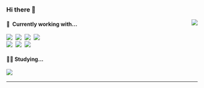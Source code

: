 ### Hi there 👋

<!--
**namnv98/namnv98** is a ✨ _special_ ✨ repository because its `README.md` (this file) appears on your GitHub profile.

Here are some ideas to get you started:

- 🔭 I’m currently working on ...
- 🌱 I’m currently learning ...
- 👯 I’m looking to collaborate on ...
- 🤔 I’m looking for help with ...
- 💬 Ask me about ...
- 📫 How to reach me: ...
- 😄 Pronouns: ...
- ⚡ Fun fact: ...
-->

<!--
**namnv98/namnv98** is a ✨ _special_ ✨ repository because its `README.md` (this file) appears on your GitHub profile.

Here are some ideas to get you started:

- 🔭 I’m currently working on ...
- 🌱 I’m currently learning ...
- 👯 I’m looking to collaborate on ...
- 🤔 I’m looking for help with ...
- 💬 Ask me about ...
- 📫 How to reach me: ...
- 😄 Pronouns: ...
- ⚡ Fun fact: ...
-->
<img align="right" src="https://github-readme-stats.vercel.app/api?username=namnv98&count_private=true&theme=buefy&hide=contribs&custom_title=My+Github+Stats"/>
<h4 align="left">🔭&nbsp;&nbsp;Currently working with...</h4>
<p align="left">
  <img src="https://img.shields.io/badge/Java-3DDC84?style=flat-square&logo=java&logoColor=white"/>&nbsp
  <img src="https://img.shields.io/badge/SpringBoot-6DB33F?style=flat-square&logo=Spring&logoColor=white"/></a>&nbsp 
  <img src="https://img.shields.io/badge/Docker-3069FE?style=flat-square&logo=Docker&logoColor=white"/>&nbsp 
  <img src="https://img.shields.io/badge/K8s-3069DE?style=flat-square&logo=kubernetes&logoColor=white"/>&nbsp 
  <br>
  <img src="https://img.shields.io/badge/Ignite-316192?style=flat-square&logo=ignite&logoColor=white"/>&nbsp
  <img src="https://img.shields.io/badge/PostgreSQL-316192?style=flat-square&logo=postgresql&logoColor=white"/>&nbsp
  <img src="https://img.shields.io/badge/Oracle-f80000?style=flat-square&logo=Oracle&logoColor=white"/>&nbsp
</p>
<h4 align="left">🏃‍♀️&nbsp;Studying...</h4> 
<p align="left">
  <img src="https://img.shields.io/badge/Vuejs-6DB33F?style=flat-square&logo=vuejs&logoColor=white"/></a>&nbsp 
</p>

<hr />
<!--
<h4 align="center">Feel free to contact me! 🤙 </h4> 
<p align="center">
  <a href="mailto:wisemuji@gmail.com"><img src="https://img.shields.io/badge/Gmail-EA4335?style=social&logo=Gmail&logoColor=EA4335"/></a>&nbsp 
  <a href="https://www.facebook.com/wisesuhyeon"><img src="https://img.shields.io/badge/Facebook-1877F2?style=social&logo=Facebook&logoColor=1877F2"/></a>&nbsp 
  <a href="https://www.linkedin.com/in/wisemuji"><img src="https://img.shields.io/badge/LinkedIn-0072b1?style=social&logo=linkedin&logoColor=0072b1"/></a>&nbsp
  <img src="https://hits.seeyoufarm.com/api/count/incr/badge.svg?url=https%3A%2F%2Fgithub.com%2Fwisemuji&count_bg=%23CDCDCD&title_bg=%23CDCDCD&icon=&title=hits&edge_flat=false"/>
</p>
<p align="center">
  -->
</p>
